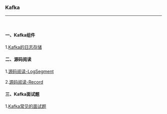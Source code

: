 ### Kafka

---

<br>

#### 一、Kafka组件

1.[Kafka的日志存储](Kafka的日志存储.md)

#### 二、源码阅读

1.[源码阅读-LogSegment](源码阅读-LogSegment.md)

2.[源码阅读-Record](源码阅读-Record.md)

#### 三、Kafka面试题

1.[Kafka常见的面试题](Kafka常见的面试题.md)

